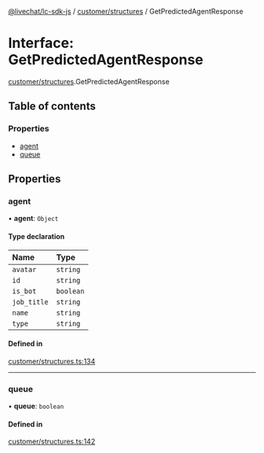 [@livechat/lc-sdk-js](../README.md) / [customer/structures](../modules/customer_structures.md) / GetPredictedAgentResponse

# Interface: GetPredictedAgentResponse

[customer/structures](../modules/customer_structures.md).GetPredictedAgentResponse

## Table of contents

### Properties

- [agent](customer_structures.GetPredictedAgentResponse.md#agent)
- [queue](customer_structures.GetPredictedAgentResponse.md#queue)

## Properties

### agent

• **agent**: `Object`

#### Type declaration

| Name | Type |
| :------ | :------ |
| `avatar` | `string` |
| `id` | `string` |
| `is_bot` | `boolean` |
| `job_title` | `string` |
| `name` | `string` |
| `type` | `string` |

#### Defined in

[customer/structures.ts:134](https://github.com/livechat/lc-sdk-js/blob/a3fdde0/src/customer/structures.ts#L134)

___

### queue

• **queue**: `boolean`

#### Defined in

[customer/structures.ts:142](https://github.com/livechat/lc-sdk-js/blob/a3fdde0/src/customer/structures.ts#L142)
